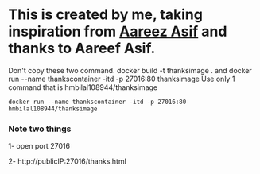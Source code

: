 # This is created by me, taking inspiration from [Aareez Asif](https://youtu.be/tJxmN_nN__Y?si=EDfXoumrRuZtEWBL) and thanks to Aareef Asif.

Don't copy these two command.
docker build -t thanksimage . 
and docker run --name thankscontainer -itd -p 27016:80 thanksimage
 Use only 1 command that is hmbilal108944/thanksimage
```
docker run --name thankscontainer -itd -p 27016:80 hmbilal108944/thanksimage
```

### Note two things
1- open port 27016

2- http://publicIP:27016/thanks.html
